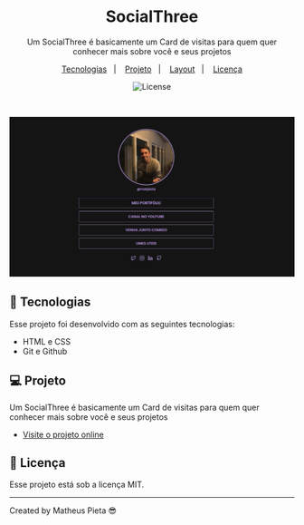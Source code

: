 <h1 align="center"> SocialThree </h1>

<p align="center">
Um SocialThree é basicamente um Card de visitas para quem quer conhecer mais sobre você e seus projetos <br/>
</p>

<p align="center">
  <a href="#-tecnologias">Tecnologias</a>&nbsp;&nbsp;&nbsp;|&nbsp;&nbsp;&nbsp;
  <a href="#-projeto">Projeto</a>&nbsp;&nbsp;&nbsp;|&nbsp;&nbsp;&nbsp;
  <a href="#-layout">Layout</a>&nbsp;&nbsp;&nbsp;|&nbsp;&nbsp;&nbsp;
  <a href="#memo-licença">Licença</a>
</p>

<p align="center">
  <img alt="License" src="https://img.shields.io/static/v1?label=license&message=MIT&color=49AA26&labelColor=000000">
</p>

<br>

<p align="center">
  <img alt="Projeto SocialThre" src=".github/preview.JPG">
</p>

## 🚀 Tecnologias

Esse projeto foi desenvolvido com as seguintes tecnologias:

- HTML e CSS
- Git e Github

## 💻 Projeto

Um SocialThree é basicamente um Card de visitas para quem quer conhecer mais sobre você e seus projetos

- [Visite o projeto online](https://matheuspieta.github.io/SocialThree/)

## :memo: Licença

Esse projeto está sob a licença MIT.

---

Created by Matheus Pieta 😎
